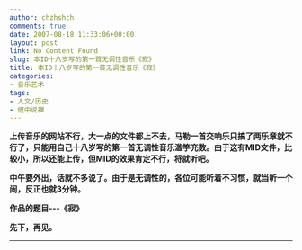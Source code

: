 ```yaml
---
author: chzhshch
comments: true
date: 2007-08-18 11:33:06+00:00
layout: post
link: No Content Found
slug: 本ID十八岁写的第一首无调性音乐《寂》
title: 本ID十八岁写的第一首无调性音乐《寂》
categories:
- 音乐艺术
tags:
- 人文/历史
- 缠中说禅
---
```


			

**上传音乐的网站不行，大一点的文件都上不去，马勒一首交响乐只搞了两乐章就不行了，只能用自己十八岁写的第一首无调性音乐滥竽充数。由于这有MID文件，比较小，所以还能上传，但MID的效果肯定不行，将就听吧。**

**中午要外出，话就不多说了。由于是无调性的，各位可能听着不习惯，就当听一个闹，反正也就3分钟。**

**作品的题目---《寂》**

**先下，再见。**

** **

